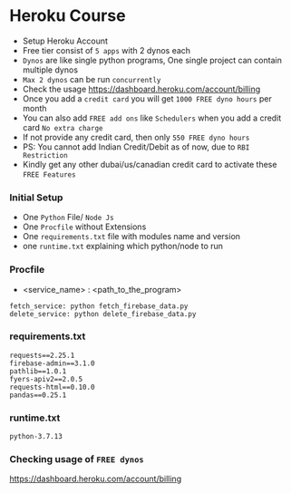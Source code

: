# Heroku Course

- Setup Heroku Account
- Free tier consist of `5 apps` with 2 dynos each
- `Dynos` are like single python programs, One single project can contain multiple dynos
- `Max 2 dynos` can be run `concurrently`
- Check the usage https://dashboard.heroku.com/account/billing
- Once you add a `credit card` you will get `1000 FREE dyno hours` per month
- You can also add `FREE add ons` like `Schedulers` when you add a credit card `No extra charge`
- If not provide any credit card, then only `550 FREE dyno hours`
- PS: You cannot add Indian Credit/Debit as of now, due to `RBI Restriction`
- Kindly get any other dubai/us/canadian credit card to activate these `FREE Features`

### Initial Setup
- One `Python` File/ `Node Js`
- One `Procfile` without Extensions
- One `requirements.txt` file with modules name and version
- one `runtime.txt` explaining which python/node to run

### Procfile
- <service_name> : <program> <path_to_the_program>
```console
fetch_service: python fetch_firebase_data.py
delete_service: python delete_firebase_data.py

```

### requirements.txt
```console
requests==2.25.1
firebase-admin==3.1.0
pathlib==1.0.1
fyers-apiv2==2.0.5
requests-html==0.10.0
pandas==0.25.1
```

### runtime.txt
```console
python-3.7.13
```


### Checking usage of `FREE dynos`
https://dashboard.heroku.com/account/billing


